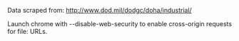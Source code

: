 Data scraped from: http://www.dod.mil/dodgc/doha/industrial/

Launch chrome with --disable-web-security to enable cross-origin requests for file: URLs.
